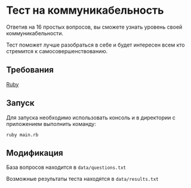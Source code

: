 # Тест на коммуникабельность

Ответив на 16 простых вопросов, вы сможете узнать уровень своей коммуникабельности.

Тест поможет лучше разобраться в себе и будет интересен всем кто стремится к самосовершенствованию.

## Требования

[Ruby](https://www.ruby-lang.org/ru/downloads/)

## Запуск

Для запуска необходимо использовать консоль и в директории с приложением выполнить команду:

```
ruby main.rb
```

## Модификация

База вопросов находится в `data/questions.txt`

Возможные результаты теста находятся в `data/results.txt`
